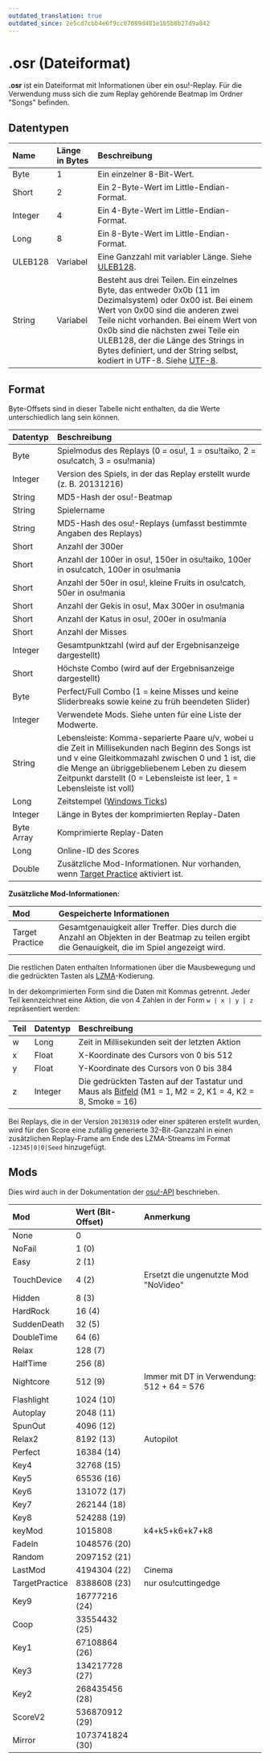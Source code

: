 ```yaml
---
outdated_translation: true
outdated_since: 2e5cd7cbb4e6f9cc07089d481e1b5b8b27d9a842
---
```


# .osr (Dateiformat)

**.osr** ist ein Dateiformat mit Informationen über ein osu!-Replay. Für die Verwendung muss sich die zum Replay gehörende Beatmap im Ordner "Songs" befinden.

## Datentypen

| Name | Länge in Bytes | Beschreibung |
| :-- | :-- | :-- |
| Byte | 1 | Ein einzelner 8-Bit-Wert. |
| Short | 2 | Ein 2-Byte-Wert im Little-Endian-Format. |
| Integer | 4 | Ein 4-Byte-Wert im Little-Endian-Format. |
| Long | 8 | Ein 8-Byte-Wert im Little-Endian-Format. |
| ULEB128 | Variabel | Eine Ganzzahl mit variabler Länge. Siehe [ULEB128](https://en.wikipedia.org/wiki/LEB128). |
| String | Variabel | Besteht aus drei Teilen. Ein einzelnes Byte, das entweder 0x0b (11 im Dezimalsystem) oder 0x00 ist. Bei einem Wert von 0x00 sind die anderen zwei Teile nicht vorhanden. Bei einem Wert von 0x0b sind die nächsten zwei Teile ein ULEB128, der die Länge des Strings in Bytes definiert, und der String selbst, kodiert in UTF-8. Siehe [UTF-8](https://de.wikipedia.org/wiki/UTF-8). |

## Format

Byte-Offsets sind in dieser Tabelle nicht enthalten, da die Werte unterschiedlich lang sein können.

| Datentyp | Beschreibung |
| :-- | :-- |
| Byte | Spielmodus des Replays (0 = osu!, 1 = osu!taiko, 2 = osu!catch, 3 = osu!mania) |
| Integer | Version des Spiels, in der das Replay erstellt wurde (z. B. 20131216) |
| String | MD5-Hash der osu!-Beatmap |
| String | Spielername |
| String | MD5-Hash des osu!-Replays (umfasst bestimmte Angaben des Replays) |
| Short | Anzahl der 300er |
| Short | Anzahl der 100er in osu!, 150er in osu!taiko, 100er in osu!catch, 100er in osu!mania |
| Short | Anzahl der 50er in osu!, kleine Fruits in osu!catch, 50er in osu!mania |
| Short | Anzahl der Gekis in osu!, Max 300er in osu!mania |
| Short | Anzahl der Katus in osu!, 200er in osu!mania |
| Short | Anzahl der Misses |
| Integer | Gesamtpunktzahl (wird auf der Ergebnisanzeige dargestellt) |
| Short | Höchste Combo (wird auf der Ergebnisanzeige dargestellt) |
| Byte | Perfect/Full Combo (1 = keine Misses und keine Sliderbreaks sowie keine zu früh beendeten Slider) |
| Integer | Verwendete Mods. Siehe unten für eine Liste der Modwerte. |
| String | Lebensleiste: Komma-separierte Paare u/v, wobei u die Zeit in Millisekunden nach Beginn des Songs ist und v eine Gleitkommazahl zwischen 0 und 1 ist, die die Menge an übriggebliebenem Leben zu diesem Zeitpunkt darstellt (0 = Lebensleiste ist leer, 1 = Lebensleiste ist voll) |
| Long | Zeitstempel ([Windows Ticks](https://learn.microsoft.com/en-us/dotnet/api/system.datetime.ticks)) |
| Integer | Länge in Bytes der komprimierten Replay-Daten |
| Byte Array | Komprimierte Replay-Daten |
| Long | Online-ID des Scores |
| Double | Zusätzliche Mod-Informationen. Nur vorhanden, wenn [Target Practice](/wiki/Gameplay/Game_modifier/Target_Practice) aktiviert ist. |

**Zusätzliche Mod-Informationen:**

| Mod | Gespeicherte Informationen |
| :-- | :-- |
| Target Practice | Gesamtgenauigkeit aller Treffer. Dies durch die Anzahl an Objekten in der Beatmap zu teilen ergibt die Genauigkeit, die im Spiel angezeigt wird. |

Die restlichen Daten enthalten Informationen über die Mausbewegung und die gedrückten Tasten als [LZMA](https://de.wikipedia.org/wiki/Lempel-Ziv-Markow-Algorithmus)-Kodierung.

In der dekomprimierten Form sind die Daten mit Kommas getrennt. Jeder Teil kennzeichnet eine Aktion, die von 4 Zahlen in der Form `w | x | y | z` repräsentiert werden:

| Teil | Datentyp | Beschreibung |
| :-- | :-- | :-- |
| w | Long | Zeit in Millisekunden seit der letzten Aktion |
| x | Float | X-Koordinate des Cursors von 0 bis 512 |
| y | Float | Y-Koordinate des Cursors von 0 bis 384 |
| z | Integer | Die gedrückten Tasten auf der Tastatur und Maus als [Bitfeld](https://de.wikipedia.org/wiki/Bitfeld) (M1 = 1, M2 = 2, K1 = 4, K2 = 8, Smoke = 16) |

Bei Replays, die in der Version `20130319` oder einer späteren erstellt wurden, wird für den Score eine zufällig generierte 32-Bit-Ganzzahl in einen zusätzlichen Replay-Frame am Ende des LZMA-Streams im Format `-12345|0|0|Seed` hinzugefügt.

## Mods

Dies wird auch in der Dokumentation der [osu!-API](https://github.com/ppy/osu-api/wiki#mods) beschrieben.

| Mod | Wert (Bit-Offset) | Anmerkung |
| :-- | :-- | :-- |
| None | 0 |  |
| NoFail | 1 (0) |  |
| Easy | 2 (1) |  |
| TouchDevice | 4 (2) | Ersetzt die ungenutzte Mod "NoVideo" |
| Hidden | 8 (3) |  |
| HardRock | 16 (4) |  |
| SuddenDeath | 32 (5) |  |
| DoubleTime | 64 (6) |  |
| Relax | 128 (7) |  |
| HalfTime | 256 (8) |  |
| Nightcore | 512 (9) | Immer mit DT in Verwendung: 512 + 64 = 576 |
| Flashlight | 1024 (10) |  |
| Autoplay | 2048 (11) |  |
| SpunOut | 4096 (12) |  |
| Relax2 | 8192 (13) | Autopilot |
| Perfect | 16384 (14) |  |
| Key4 | 32768 (15) |  |
| Key5 | 65536 (16) |  |
| Key6 | 131072 (17) |  |
| Key7 | 262144 (18) |  |
| Key8 | 524288 (19) |  |
| keyMod | 1015808 | k4+k5+k6+k7+k8 |
| FadeIn | 1048576 (20) |  |
| Random | 2097152 (21) |  |
| LastMod | 4194304 (22) | Cinema |
| TargetPractice | 8388608 (23) | nur osu!cuttingedge |
| Key9 | 16777216 (24) |  |
| Coop | 33554432 (25) |  |
| Key1 | 67108864 (26) |  |
| Key3 | 134217728 (27) |  |
| Key2 | 268435456 (28) |  |
| ScoreV2 | 536870912 (29) |  |
| Mirror | 1073741824 (30) |  |
